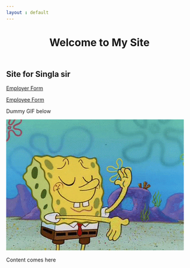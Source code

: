 ```yaml
---
layout : default
---
```


<!--[if lt IE 7]>      <html class="no-js lt-ie9 lt-ie8 lt-ie7"> <![endif]-->
<!--[if IE 7]>         <html class="no-js lt-ie9 lt-ie8"> <![endif]-->
<!--[if IE 8]>         <html class="no-js lt-ie9"> <![endif]-->
<!--[if gt IE 8]><!--> <html class="no-js"> <!--<![endif]-->
<head>
<meta charset="utf-8">
<meta http-equiv="X-UA-Compatible" content="IE=edge,chrome=1">

<!--
<title>Site for Singla Sir</title>
-->

<!--iOS -->
<meta name="viewport" content="width=device-width, initial-scale=1.0">

<!-- Place favicon.ico and apple-touch-icon.png in the root directory -->

<link rel="stylesheet" href="css/normalize.css">
<link rel="stylesheet" href="css/main.css">

<!--
<script src="js/vendor/modernizr-2.6.2.min.js"></script>

<style type="text/css">

.entry-title
{
height: 100%;
/* The html and body elements cannot have any padding or margin. */
margin: 0;
font-size: 14px;
font-family: 'Open Sans', sans-serif;
font-size: 32px;
margin-bottom: 3px;
}

.entry-header
{
text-align: center;
margin: 0 auto 50px auto;
width: 80%;
max-width: 978px;
position: relative;
z-index: 10001;
}

#demo-content
{
padding-top: 100px;
}

</style>
-->

</head>

<body class="demo">

<!--[if lt IE 7]>
<p class="chromeframe">You are using an <strong>outdated</strong> browser. Please <a href="http://browsehappy.com/">upgrade your browser</a> or <a href="http://www.google.com/chromeframe/?redirect=true">activate Google Chrome Frame</a> to improve your experience.</p>
<![endif]-->

<!-- Demo content -->

<div id="demo-content">

<header class="entry-header">

<h1 class="entry-title">Welcome to My Site</h1>

</header>

<div id="loader-wrapper">
<div id="loader"></div>

<div class="loader-section section-left"></div>
<div class="loader-section section-right"></div>

</div>

<div id="content" markdown="1">

## Site for Singla sir

[Employer Form](https://goo.gl/forms/USKwN4lJoKBIawTo2)

[Employee Form](https://goo.gl/forms/Ii9ndq99mcpcFnJt2)

Dummy GIF below

<img src = "image/image.gif" alt = "Dummy Gif">

Content comes here

</div>

</div>

<!-- /Demo content -->

<!--
<script>window.jQuery || document.write('<script src="js/vendor/jquery-1.9.1.min.js"><\/script>')</script>
<script src="js/main.js"></script>
-->

</body>
